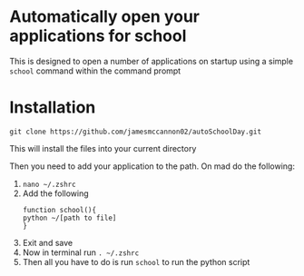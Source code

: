 # Automatically open your applications for school

This is designed to open a number of applications on startup using a simple ```school``` command within the command prompt

# Installation

```
git clone https://github.com/jamesmccannon02/autoSchoolDay.git
```

This will install the files into your current directory

Then you need to add your application to the path. On mad do the following:

1. ```nano ~/.zshrc```
2. Add the following
    ```
   function school(){
    python ~/[path to file]
    }
    ```
3. Exit and save
4. Now in terminal run ```. ~/.zshrc```
5. Then all you have to do is run ```school``` to run the python script